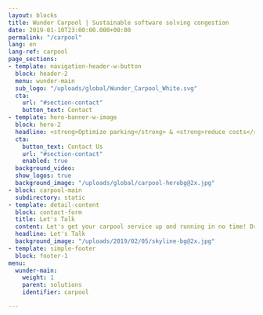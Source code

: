 ```yaml
---
layout: blocks
title: Wunder Carpool | Sustainable software solving congestion
date: 2019-01-10T23:00:00.000+00:00
permalink: "/carpool"
lang: en
lang-ref: carpool
page_sections:
- template: navigation-header-w-button
  block: header-2
  menu: wunder-main
  sub_logo: "/uploads/global/Wunder_Carpool_White.svg"
  cta:
    url: "#section-contact"
    button_text: Contact
- template: hero-banner-w-image
  block: hero-2
  headline: <strong>Optimize parking</strong> & <strong>reduce costs</strong> with carpooling
  cta:
    button_text: Contact Us
    url: "#section-contact"
    enabled: true
  background_video:
  show_logos: true
  background_image: "/uploads/global/carpool-herobg@2x.jpg"
- block: carpool-main
  subdirectory: static
- template: detail-content
  block: contact-form
  title: Let's Talk
  content: Let's get your carpool service up and running in no time! Drop in your details and our team will get in touch with you in 24h.
  headline: Let's Talk
  background_image: "/uploads/2019/02/05/skyline-bg@2x.jpg"
- template: simple-footer
  block: footer-1
menu:
  wunder-main:
    weight: 1
    parent: solutions
    identifier: carpool

---
```

